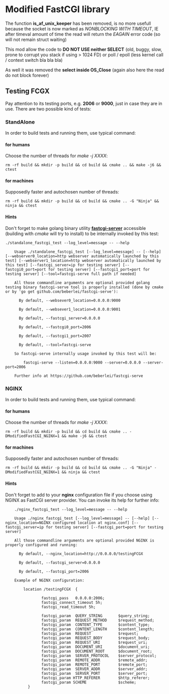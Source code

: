# Modified FastCGI library

The function **is_af_unix_keeper** has been removed, is no more usefull because the socket is now marked as *NONBLOCKING WITH TIMEOUT*, IE after timeval amount of time the read will return the *EAGAIN* error code (so will not remain struct waiting)

This mod allow the code to **DO NOT USE neither SELECT** (old, buggy, slow, prone to corrupt you stack if using > 1024 FD) or poll / epoll (less kernel call / context switch bla bla bla)

As well it was removed the **select inside OS_Close** (again also here the read do not block forever)

## Testing FCGX

Pay attention to its testing ports, e.g. **2006** or **9000**, just in case they are in use. There are two possible kind of tests:

### StandAlone

In order to build tests and running them, use typical command:

#### for humans

Choose the number of threads for *make -j XXXX*:

	rm -rf build && mkdir -p build && cd build && cmake .. && make -j6 && ctest

#### for machines

Supposedly faster and autochosen number of threads:

	rm -rf build && mkdir -p build && cd build && cmake .. -G "Ninja" && ninja && ctest

#### Hints

Don't forget to make golang binary utility **[fastcgi-server](https://github.com/beberlei/fastcgi-serve)** accessible (building with *cmake* will try to install) to be internally invoked by this test:

	./standalone_fastcgi_test --log_level=message -- --help

        Usage ./standalone_fastcgi_test [--log_level=message] -- [--help] [--webserver0_location=http webserver automatically launched by this test] [--webserver1_location=http webserver automatically launched by this test] [--fastcgi_server=ip for testing server] [--fastcgi0_port=port for testing server] [--fastcgi1_port=port for testing server] [--tool=fastcgi-serve full path if needed]

        All those commandline arguments are optional provided golang testing binary fastcgi-serve tool is properly installed (done by cmake or by 'go get github.com/beberlei/fastcgi-serve'):

          By default, --websever0_location=0.0.0.0:9000

          By default, --websever1_location=0.0.0.0:9001

          By default, --fastcgi_server=0.0.0.0

          By default, --fastcgi0_port=2006

          By default, --fastcgi1_port=2007

          By default, --tool=fastcgi-serve

        So fastcgi-serve internally usage invoked by this test will be:

            fastcgi-serve --listen=0.0.0.0:9000 --server=0.0.0.0 --server-port=2006

        Further info at https://github.com/beberlei/fastcgi-serve

### NGINX

In order to build tests and running them, use typical command:

#### for humans

Choose the number of threads for *make -j XXXX*:

	rm -rf build && mkdir -p build && cd build && cmake .. -DModifiedFastCGI_NGINX=1 && make -j6 && ctest

#### for machines

Supposedly faster and autochosen number of threads:

	rm -rf build && mkdir -p build && cd build && cmake .. -G "Ninja" -DModifiedFastCGI_NGINX=1 && ninja && ctest

#### Hints

Don't forget to add to your **nginx** configuration file if you choose using NGINX as FastCGI server provider. You can invoke its help for further info:

        ./nginx_fastcgi_test --log_level=message -- --help

        Usage ./nginx_fastcgi_test [--log_level=message] -- [--help] [--nginx_location=NGINX configured location at nginx.conf] [--fastcgi_server=ip for testing server] [--fastcgi_port=port for testing server]

        All those commandline arguments are optional provided NGINX is properly configured and running:

          By default, --nginx_location=http://0.0.0.0/testingFCGX

          By default, --fastcgi_server=0.0.0.0

          By default, --fastcgi_port=2006

        Example of NGINX configuration:

            location /testingFCGX  {

                    fastcgi_pass   0.0.0.0:2006;
                    fastcgi_connect_timeout 5h;
                    fastcgi_read_timeout 5h;

                    fastcgi_param  QUERY_STRING       $query_string;
                    fastcgi_param  REQUEST_METHOD     $request_method;
                    fastcgi_param  CONTENT_TYPE       $content_type;
                    fastcgi_param  CONTENT_LENGTH     $content_length;
                    fastcgi_param  REQUEST            $request;
                    fastcgi_param  REQUEST_BODY       $request_body;
                    fastcgi_param  REQUEST_URI        $request_uri;
                    fastcgi_param  DOCUMENT_URI       $document_uri;
                    fastcgi_param  DOCUMENT_ROOT      $document_root;
                    fastcgi_param  SERVER_PROTOCOL    $server_protocol;
                    fastcgi_param  REMOTE_ADDR        $remote_addr;
                    fastcgi_param  REMOTE_PORT        $remote_port;
                    fastcgi_param  SERVER_ADDR        $server_addr;
                    fastcgi_param  SERVER_PORT        $server_port;
                    fastcgi_param HTTP_REFERER        $http_referer;
                    fastcgi_param SCHEME              $scheme;
              }

